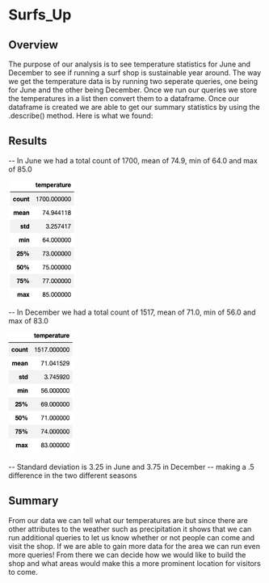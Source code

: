 # Surfs_Up

## Overview
The purpose of our analysis is to see temperature statistics for June and December to see if running a surf shop is sustainable year around. The way we get the temperature data is by running two seperate queries, one being for June and the other being December. Once we run our queries we store the temperatures in a list then convert them to a dataframe. Once our dataframe is created we are able to get our summary statistics by using the .describe() method. Here is what we found:

## Results
-- In June we had a total count of 1700, mean of 74.9, min of 64.0 and max of 85.0

![DataFrame](https://github.com/tianiedwards98/surfs_up/blob/main/Images/June_temps.png?raw=true)

-- In December we had a total count of 1517, mean of 71.0, min of 56.0 and max of 83.0

![DataFrame](https://github.com/tianiedwards98/surfs_up/blob/main/Images/December_temps.png?raw=true)

-- Standard deviation is 3.25 in June and 3.75 in December -- making a .5 difference in the two different seasons

## Summary

From our data we can tell what our temperatures are but since there are other attributes to the weather such as precipitation it shows that we can run additional queries to let us know whether or not people can come and visit the shop. If we are able to gain more data for the area we can run even more queries! From there we can decide how we would like to build the shop and what areas would make this a more prominent location for visitors to come.
